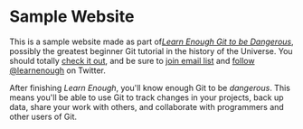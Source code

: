 # Sample Website

This is a sample website made as part of[*Learn Enough Git to be Dangerous*](http://learnenough.com/git-tutorial), possibly the greatest beginner Git tutorial in the history of the Universe. You should totally [check it out](http://learnenough.com/git-tutorial), and be sure to [join email list](http://learnenough.com/#email_list) and [follow @learnenough](http://twitter.com/learnenough) on Twitter.

After finishing *Learn Enough*, you'll know enough Git to be *dangerous*. This means you'll be able to use Git to track changes in your projects, back up data, share your work with others, and collaborate with programmers and other users of Git.
